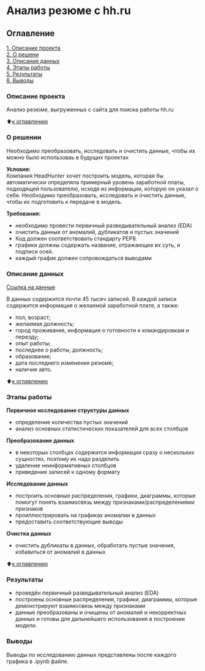 # Анализ резюме с hh.ru

## Оглавление

[1. Описание проекта](https://github.com/Dm1triy/hh_analysis/blob/main/README.md#Описание-проекта)  
[2. О решени](https://github.com/Dm1triy/hh_analysis/blob/main/README.md#О-решении)  
[3. Описание данных](https://github.com/Dm1triy/hh_analysis/blob/main/README.md#Описание-данных)  
[4. Этапы работы](https://github.com/Dm1triy/hh_analysis/blob/main/README.md#Этапы-работы)  
[5. Результаты](https://github.com/Dm1triy/hh_analysis/blob/main/README.md#Результаты)  
[6. Выводы](https://github.com/Dm1triy/hh_analysis/blob/main/README.md#Выводы)  

### Описание проекта

Анализ резюме, выгруженных с сайта для поиска работы hh.ru

:arrow_up:[к оглавлению](https://github.com/Dm1triy/hh_analysis/blob/main/README.md#Оглавление)

### О решении

Необходимо преобразовать, исследовать и очистить данные, чтобы их можно было использоваь в будущих проектах

**Условия:**  
Компания HeadHunter хочет построить модель, которая бы автоматически определяла примерный уровень заработной платы, подходящей пользователю, исходя из информации, которую он указал о себе. Необходимо преобразовать, исследовать и очистить данные, чтобы их подготовить к передаче в модель.

**Требования:**  

- необходимо провести первичный разведывательный анализ (EDA)
- очистить данные от аномалий, дубликатов и пустых значений
- Код должен соответствовать стандарту PEP8.  
- графики должны содержать название, отражающее их суть, и подписи осей.
- каждый график должен сопровождаться выводами

### Описание данных

[Ссылка на данные](https://drive.google.com/file/d/1Kb78mAWYKcYlellTGhIjPI-bCcKbGuTn/view)  

В данных содержится почти 45 тысяч записей. В каждой записи содержится информация о желаемой заработной плате, а также:

- пол, возраст;
- желаемая должность;
- город проживания, информация о готовности к командировкам и перезду;
- опыт работы;
- последнее о работы, должность;
- образование;
- дата последнего изменения резюме;
- наличие авто.

:arrow_up:[к оглавлению](https://github.com/Dm1triy/hh_analysis/blob/main/README.md#Оглавление)

### Этапы работы

**Первичное исследование структуры данных**

- определение количества пустых значений
- анализ основных статистических показателей для всех столбцов

**Преобразование данных**

- в некоторых столбцах содержится информация сразу о нескольких сущностях, поэтому их надо разделить
- удаление неинформативных столбцов
- приведение записей к одному формату

**Исследование данных**

- построить основные распределения, графики, диаграммы, которые помогут понять взаимосвязь между признаками/распределениями признаков
- проиллюстрировать на графиках аномалии в данных
- предоставить соответствующие выводы

**Очистка данных**

- очистить дубликаты в данных, обработать пустые значения, избавиться от аномалий в данных

:arrow_up:[к оглавлению](https://github.com/Dm1triy/hh_analysis/blob/main/README.md#Оглавление)

### Результаты

- проведён первичный разведывательный анализ (EDA)
- построены основные распределения, графики, диаграммы, которые демонстрируют взаимосвязь между признаками
- данные преобразованы и очищены от аномалий и некорректных данных и готовы для дальнейшего использования в построении модели.

### Выводы

Выводы по исследованию данных представлены после каждого графика в .ipynb файле.
